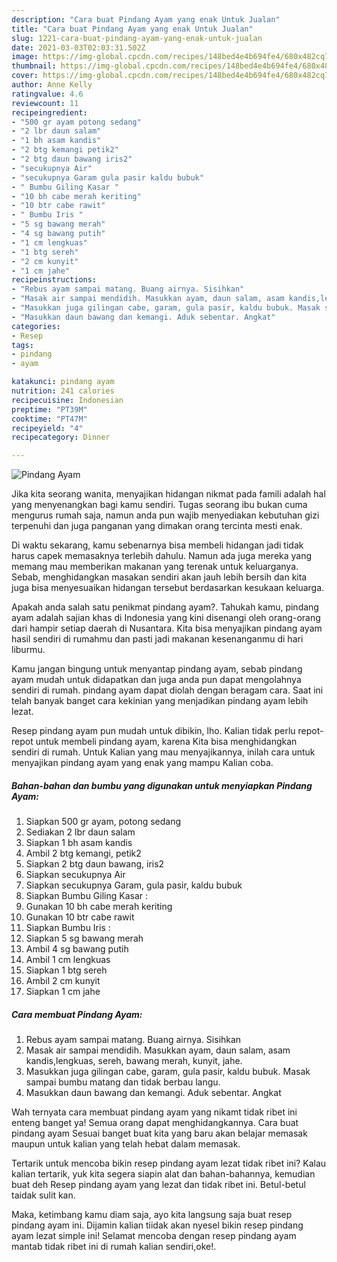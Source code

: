 ```yaml
---
description: "Cara buat Pindang Ayam yang enak Untuk Jualan"
title: "Cara buat Pindang Ayam yang enak Untuk Jualan"
slug: 1221-cara-buat-pindang-ayam-yang-enak-untuk-jualan
date: 2021-03-03T02:03:31.502Z
image: https://img-global.cpcdn.com/recipes/148bed4e4b694fe4/680x482cq70/pindang-ayam-foto-resep-utama.jpg
thumbnail: https://img-global.cpcdn.com/recipes/148bed4e4b694fe4/680x482cq70/pindang-ayam-foto-resep-utama.jpg
cover: https://img-global.cpcdn.com/recipes/148bed4e4b694fe4/680x482cq70/pindang-ayam-foto-resep-utama.jpg
author: Anne Kelly
ratingvalue: 4.6
reviewcount: 11
recipeingredient:
- "500 gr ayam potong sedang"
- "2 lbr daun salam"
- "1 bh asam kandis"
- "2 btg kemangi petik2"
- "2 btg daun bawang iris2"
- "secukupnya Air"
- "secukupnya Garam gula pasir kaldu bubuk"
- " Bumbu Giling Kasar "
- "10 bh cabe merah keriting"
- "10 btr cabe rawit"
- " Bumbu Iris "
- "5 sg bawang merah"
- "4 sg bawang putih"
- "1 cm lengkuas"
- "1 btg sereh"
- "2 cm kunyit"
- "1 cm jahe"
recipeinstructions:
- "Rebus ayam sampai matang. Buang airnya. Sisihkan"
- "Masak air sampai mendidih. Masukkan ayam, daun salam, asam kandis,lengkuas, sereh, bawang merah, kunyit, jahe."
- "Masukkan juga gilingan cabe, garam, gula pasir, kaldu bubuk. Masak sampai bumbu matang dan tidak berbau langu."
- "Masukkan daun bawang dan kemangi. Aduk sebentar. Angkat"
categories:
- Resep
tags:
- pindang
- ayam

katakunci: pindang ayam 
nutrition: 241 calories
recipecuisine: Indonesian
preptime: "PT39M"
cooktime: "PT47M"
recipeyield: "4"
recipecategory: Dinner

---
```



![Pindang Ayam](https://img-global.cpcdn.com/recipes/148bed4e4b694fe4/680x482cq70/pindang-ayam-foto-resep-utama.jpg)

Jika kita seorang wanita, menyajikan hidangan nikmat pada famili adalah hal yang menyenangkan bagi kamu sendiri. Tugas seorang ibu bukan cuma mengurus rumah saja, namun anda pun wajib menyediakan kebutuhan gizi terpenuhi dan juga panganan yang dimakan orang tercinta mesti enak.

Di waktu  sekarang, kamu sebenarnya bisa membeli hidangan jadi tidak harus capek memasaknya terlebih dahulu. Namun ada juga mereka yang memang mau memberikan makanan yang terenak untuk keluarganya. Sebab, menghidangkan masakan sendiri akan jauh lebih bersih dan kita juga bisa menyesuaikan hidangan tersebut berdasarkan kesukaan keluarga. 



Apakah anda salah satu penikmat pindang ayam?. Tahukah kamu, pindang ayam adalah sajian khas di Indonesia yang kini disenangi oleh orang-orang dari hampir setiap daerah di Nusantara. Kita bisa menyajikan pindang ayam hasil sendiri di rumahmu dan pasti jadi makanan kesenanganmu di hari liburmu.

Kamu jangan bingung untuk menyantap pindang ayam, sebab pindang ayam mudah untuk didapatkan dan juga anda pun dapat mengolahnya sendiri di rumah. pindang ayam dapat diolah dengan beragam cara. Saat ini telah banyak banget cara kekinian yang menjadikan pindang ayam lebih lezat.

Resep pindang ayam pun mudah untuk dibikin, lho. Kalian tidak perlu repot-repot untuk membeli pindang ayam, karena Kita bisa menghidangkan sendiri di rumah. Untuk Kalian yang mau menyajikannya, inilah cara untuk menyajikan pindang ayam yang enak yang mampu Kalian coba.

<!--inarticleads1-->

##### Bahan-bahan dan bumbu yang digunakan untuk menyiapkan Pindang Ayam:

1. Siapkan 500 gr ayam, potong sedang
1. Sediakan 2 lbr daun salam
1. Siapkan 1 bh asam kandis
1. Ambil 2 btg kemangi, petik2
1. Siapkan 2 btg daun bawang, iris2
1. Siapkan secukupnya Air
1. Siapkan secukupnya Garam, gula pasir, kaldu bubuk
1. Siapkan  Bumbu Giling Kasar :
1. Gunakan 10 bh cabe merah keriting
1. Gunakan 10 btr cabe rawit
1. Siapkan  Bumbu Iris :
1. Siapkan 5 sg bawang merah
1. Ambil 4 sg bawang putih
1. Ambil 1 cm lengkuas
1. Siapkan 1 btg sereh
1. Ambil 2 cm kunyit
1. Siapkan 1 cm jahe




<!--inarticleads2-->

##### Cara membuat Pindang Ayam:

1. Rebus ayam sampai matang. Buang airnya. Sisihkan
1. Masak air sampai mendidih. Masukkan ayam, daun salam, asam kandis,lengkuas, sereh, bawang merah, kunyit, jahe.
1. Masukkan juga gilingan cabe, garam, gula pasir, kaldu bubuk. Masak sampai bumbu matang dan tidak berbau langu.
1. Masukkan daun bawang dan kemangi. Aduk sebentar. Angkat




Wah ternyata cara membuat pindang ayam yang nikamt tidak ribet ini enteng banget ya! Semua orang dapat menghidangkannya. Cara buat pindang ayam Sesuai banget buat kita yang baru akan belajar memasak maupun untuk kalian yang telah hebat dalam memasak.

Tertarik untuk mencoba bikin resep pindang ayam lezat tidak ribet ini? Kalau kalian tertarik, yuk kita segera siapin alat dan bahan-bahannya, kemudian buat deh Resep pindang ayam yang lezat dan tidak ribet ini. Betul-betul taidak sulit kan. 

Maka, ketimbang kamu diam saja, ayo kita langsung saja buat resep pindang ayam ini. Dijamin kalian tiidak akan nyesel bikin resep pindang ayam lezat simple ini! Selamat mencoba dengan resep pindang ayam mantab tidak ribet ini di rumah kalian sendiri,oke!.

